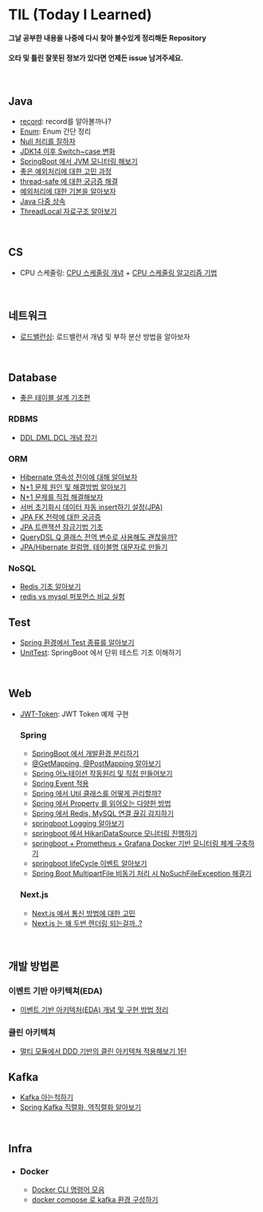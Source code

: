 # TIL (Today I Learned)
<b>그날 공부한 내용을 나중에 다시 찾아 볼수있게 정리해둔 Repository</b><br>
#### 오타 및 틀린 잘못된 정보가 있다면 언제든 issue 남겨주세요.

<br>

## Java 
- <a href="https://github.com/Hyeonqz/TIL/blob/master/Java/record%20%EB%A5%BC%20%EC%95%8C%EC%95%84%EB%B3%BC%EA%B9%8C%EB%82%98%3F.md">record</a>: record를 알아볼까나?
- <a href="https://github.com/Hyeonqz/TIL/blob/master/Java/enum%EC%9D%B4%EB%9E%80%3F.md">Enum</a>: Enum 간단 정리
- <a href="https://github.com/Hyeonqz/TIL/blob/master/Java/Null%20%EC%B2%98%EB%A6%AC%EB%A5%BC%20%EC%9E%98%ED%95%98%EC%9E%90.md">Null 처리를 잘하자</a>
- <a href="https://github.com/Hyeonqz/TIL/blob/master/Java/Switch%20%ED%91%9C%ED%98%84%EC%8B%9D%20after%20JDK14.md">JDK14 이후 Switch~case 변화 </a>
- <a href="https://github.com/Hyeonqz/TIL/blob/master/Java/SpringBoot%20%EC%97%90%EC%84%9C%20JVM%20%EB%AA%A8%EB%8B%88%ED%84%B0%EB%A7%81%EC%9D%84%20%ED%95%B4%EB%B3%B4%EC%9E%90.md">SpringBoot 에서 JVM 모니터링 해보기 </a>
- <a href="https://github.com/Hyeonqz/TIL/blob/master/Java/%EC%A2%8B%EC%9D%80%20%EC%98%88%EC%99%B8%20%EC%B2%98%EB%A6%AC%EB%8A%94%20%EB%AC%B4%EC%97%87%EC%9D%BC%EA%B9%8C.md">좋은 예외처리에 대한 고민 과정</a>
- <a href="https://github.com/Hyeonqz/TIL/blob/master/Java/thread-safe%20%EC%9D%B4%EB%9E%80%3F.md">thread-safe 에 대한 궁금증 해결</a>
- <a href="https://github.com/Hyeonqz/TIL/blob/master/Java/%EC%98%88%EC%99%B8%20%EC%B2%98%EB%A6%AC%20%EA%B8%B0%EB%B3%B8%3A%20throws%2C%20throw%2C%20Throwable%20%EC%A0%95%EB%A6%AC.md">예외처리에 대한 기본을 알아보자</a>
- <a href="https://url.kr/9zx6kn">Java 다중 상속</a>
- <a href="https://url.kr/5q5nxh">ThreadLocal 자료구조 알아보기</a> 

<br>

## CS
- CPU 스케줄링: <a href="https://github.com/Hyeonqz/Reading-Books/blob/main/%ED%98%BC%EC%9E%90%EA%B3%B5%EB%B6%80%ED%95%98%EB%8A%94%EC%9A%B4%EC%98%81%EC%B2%B4%EC%A0%9C/os/CPU%EC%8A%A4%EC%BC%80%EC%A4%84%EB%A7%81.md">CPU 스케줄링 개념</a> + <a href="https://github.com/Hyeonqz/Reading-Books/blob/main/%ED%98%BC%EC%9E%90%EA%B3%B5%EB%B6%80%ED%95%98%EB%8A%94%EC%9A%B4%EC%98%81%EC%B2%B4%EC%A0%9C/os/CPU%20%EC%8A%A4%EC%BC%80%EC%A4%84%EB%A7%81%20%EC%95%8C%EA%B3%A0%EB%A6%AC%EC%A6%98.md">CPU 스케줄링 알고리즘 기법</a>

<br>

## 네트워크
- <a href="https://github.com/Hyeonqz/Reading-Books/blob/main/IT%EC%97%94%EC%A7%80%EB%8B%88%EC%96%B4%EB%A5%BC%20%EC%9C%84%ED%95%9C%20%EB%84%A4%ED%8A%B8%EC%9B%8C%ED%81%AC%20%EC%9E%85%EB%AC%B8/%EB%A1%9C%EB%93%9C%EB%B0%B8%EB%9F%B0%EC%84%9C.md">로드밸런싱</a>: 로드밸런서 개념 및 부하 분산 방법을 알아보자

<br>

## Database
  - <a href="https://url.kr/divro4">좋은 테이블 설계 기초편</a>

  ### RDBMS
  - <a href="https://github.com/Hyeonqz/TIL/blob/master/Database/RDBMS/mysql/ddl%2Cdml%2Cdcl%20%EA%B0%9C%EB%85%90%20%EC%A0%95%EB%A6%AC.md">DDL,DML,DCL 개념 잡기</a>

  ### ORM
  - <a href="https://github.com/Hyeonqz/TIL/blob/master/Database/ORM/jpa-basic/docs/Part2/11%EC%9E%A5-%EC%98%81%EC%86%8D%EC%84%B1%EC%A0%84%EC%9D%B4.md">Hibernate 영속성 전이에 대해 알아보자</a>
  - <a href="https://github.com/Hyeonqz/TIL/blob/master/Database/ORM/jpa-basic/docs/Part3/N%2B1.md">N+1 문제 원인 및 해결방법 알아보기</a>
  - <a href="https://github.com/Hyeonqz/TIL/blob/master/Database/ORM/docs/N%2B1%20%EB%AC%B8%EC%A0%9C%20%EB%A7%8C%EB%93%A4%EA%B3%A0%20%EC%A7%81%EC%A0%91%20%ED%95%B4%EA%B2%B0%ED%95%B4%EB%B3%B4%EA%B8%B0.md">N+1 문제를 직접 해결해보자 </a> 
  - <a href="https://github.com/Hyeonqz/TIL/blob/master/Database/ORM/docs/%EC%84%9C%EB%B2%84%20%EC%B4%88%EA%B8%B0%ED%99%94%EC%8B%9C%20JPA%20%EB%8D%B0%EC%9D%B4%ED%84%B0%20%EC%9E%90%EB%8F%99%EC%9C%BC%EB%A1%9C%20%EB%84%A3%EA%B8%B0.md">서버 초기화시 데이터 자동 insert하기 설정(JPA)</a>
  - <a href="https://github.com/Hyeonqz/TIL/blob/master/Database/ORM/docs/JPA%20%EC%97%94%ED%8B%B0%ED%8B%B0%EC%99%80%20%EC%8B%A4%EC%A0%9C%20DB%20%EC%99%B8%EB%9E%98%ED%82%A4%20%EC%A0%84%EB%9E%B5%20%EA%B6%81%EA%B8%88%EC%A6%9D%20%ED%95%B4%EA%B2%B0.md">JPA FK 전략에 대한 궁금증</a>
  - <a href="https://github.com/Hyeonqz/TIL/blob/master/Database/ORM/docs/%ED%8A%B8%EB%9E%9C%EC%9E%AD%EC%85%98%20%EC%9E%A0%EA%B8%88%20%EA%B8%B0%EB%B2%95%20%EA%B8%B0%EC%B4%88.md">JPA 트랜잭션 잠금기법 기초</a>
  - <a href="https://github.com/Hyeonqz/TIL/blob/master/Database/ORM/docs/static%20final%EB%A1%9C%20%EC%84%A0%EC%96%B8%EB%90%9C%20QMember%EC%99%80%20final%20JpaQueryFactory%EB%A5%BC%20%EC%82%AC%EC%9A%A9.md">QueryDSL Q 클래스 전역 변수로 사용해도 괜찮을까?</a>
  - <a href="https://github.com/Hyeonqz/TIL/blob/master/Database/ORM/docs/Hiberante%20column%20%EB%8C%80%EB%AC%B8%EC%9E%90%EB%A1%9C%20%EC%83%9D%EC%84%B1%ED%95%98%EA%B8%B0.md">JPA/Hibernate 컬럼명, 테이블명 대문자로 만들기</a>

  ### NoSQL
  - <a href="https://github.com/Hyeonqz/TIL/blob/master/Database/NoSQL/Redis%20%EA%B8%B0%EC%B4%88.md">Redis 기초 알아보기</a>
  - <a href="https://github.com/Hyeonqz/TIL/blob/master/Database/NoSQL/Redis%20%EC%A1%B0%ED%9A%8C%EB%9E%91%20MySQL%20%EC%A1%B0%ED%9A%8C%20%EC%8B%9C%EA%B0%84%20%EC%A7%81%EC%A0%91%20%EC%95%8C%EC%95%84%EB%B3%B4%EC%9E%90.md">redis vs mysql 퍼포먼스 비교 실험</a>

## Test
- <a href="#">Spring 환경에서 Test 종류를 알아보기</a>
- <a href="https://github.com/Hyeonqz/TIL/tree/master/Test/UnitTest">UnitTest</a>: SpringBoot 에서 단위 테스트 기초 이해하기 

<br>

## Web
- <a href="https://github.com/Hyeonqz/TIL/tree/master/Practice/JWT-Token/JWT">JWT-Token</a>: JWT Token 예제 구현

  ### Spring
  - <a href="https://github.com/Hyeonqz/TIL/blob/master/Web/Spring/docs/%EA%B0%9C%EB%B0%9C%20%ED%99%98%EA%B2%BD%20%EB%B6%84%EB%A6%AC%ED%95%98%EA%B8%B0.md">SpringBoot 에서 개발환경 분리하기 </a>
  - <a href="https://github.com/Hyeonqz/TIL/blob/master/Web/Spring/docs/%40GetMapping%2C%20%40PostMapping%20%EC%9D%84%20%EC%95%8C%EC%95%84%EB%B3%B4%EC%9E%90.md">@GetMapping, @PostMapping 알아보기 </a>
  - <a href="https://github.com/Hyeonqz/TIL/blob/master/Web/Spring/docs/custom%20%EC%96%B4%EB%85%B8%ED%85%8C%EC%9D%B4%EC%85%98%EC%9D%84%20%EB%A7%8C%EB%93%A4%EC%96%B4%EB%B3%B4%EC%9E%90.md">Spring 어노테이션 작동원리 및 직접 만들어보기</a>
  - <a href="https://github.com/Hyeonqz/TIL/blob/master/Web/Spring/docs/Spring%20Event%20%EA%B8%B0%EB%B0%98%20%EC%95%84%ED%82%A4%ED%85%8D%EC%B3%90%20%EC%97%90%20%EB%8C%80%ED%95%98%EC%97%AC%20%EC%95%8C%EC%95%84%EB%B3%B4%EC%9E%90.md">Spring Event 적용</a>
  - <a href="https://github.com/Hyeonqz/TIL/blob/master/Web/Spring/docs/Spring%20%EC%97%90%EC%84%9C%20Util%20%ED%81%B4%EB%9E%98%EC%8A%A4%20%EA%B4%80%EB%A6%AC%ED%95%98%EA%B8%B0.md">Spring 에서 Util 클래스를 어떻게 관리할까?</a>
  - <a href="https://github.com/Hyeonqz/TIL/blob/master/Web/Spring/Spring%20%EC%97%90%EC%84%9C%20%EC%84%A4%EC%A0%95%20%ED%8C%8C%EC%9D%BC%EC%9D%84%20%EC%9D%BD%EC%96%B4%EC%98%A4%EB%8A%94%20%EB%8B%A4%EC%96%91%ED%95%9C%20%EB%B0%A9%EB%B2%95.md">Spring 에서 Property 를 읽어오는 다양한 방법</a>
  - <a href="https://url.kr/pjchqb">Spring 에서 Redis, MySQL 연결 끊김 감지하기</a>
  - <a href="https://url.kr/uxjor8">springboot Logging 알아보기</a>
  - <a href="https://url.kr/m26let">springboot 에서 HikariDataSource 모니터링 진행하기</a>
  - <a href="https://url.kr/551jt8">springboot + Prometheus + Grafana Docker 기반 모니터링 체계 구축하기</a>
  - <a href="https://url.kr/thw7nj">springboot lifeCycle 이벤트 알아보기</a>
  - <a href="https://github.com/Hyeonqz/TIL/blob/master/Web/Spring/Spring%20Boot%20MultipartFile%20%EB%B9%84%EB%8F%99%EA%B8%B0%20%EC%B2%98%EB%A6%AC%20%EC%8B%9C%20NoSuchFileException%20%ED%95%B4%EA%B2%B0%EA%B8%B0.md">Spring Boot MultipartFile 비동기 처리 시 NoSuchFileException 해결기</a>

  ### Next.js
  - <a href="https://github.com/Hyeonqz/TIL/blob/master/Web/NextJs/Next%20%EC%97%90%EC%84%9C%20API%20%ED%86%B5%EC%8B%A0%EC%9D%B4%20%EC%97%86%EC%9C%BC%EB%A9%B4%20'use%20client'%EC%99%80%20'use%20server'%EB%A5%BC%20%EC%84%A0%EC%96%B8%ED%95%A0%20%ED%95%84%EC%9A%94%EA%B0%80%20%EC%97%86%EB%82%98%3F.md">Next.js 에서 통신 방법에 대한 고민</a>
  - <a href="https://github.com/Hyeonqz/TIL/blob/master/Web/NextJs/Next.js%20%EC%9D%80%20%EC%99%9C%20%EB%91%90%EB%B2%88%20%EB%A0%8C%EB%8D%94%EB%A7%81%20%EB%90%98%EB%8A%94%EA%B1%B4%EA%B0%80.md">Next.js 는 왜 두번 렌더링 되는걸까..?</a>


<br>

## 개발 방법론
  ### 이벤트 기반 아키텍쳐(EDA)
  - <a href="https://github.com/Hyeonqz/TIL/blob/master/%EA%B0%9C%EB%B0%9C%EB%B0%A9%EB%B2%95%EB%A1%A0/EDA/event-driven-architecture%20%EB%9E%80%3F.md">이벤트 기반 아키텍처(EDA) 개념 및 구현 방법 정리</a>
  ### 클린 아키텍쳐
  - <a href="https://github.com/Hyeonqz/TIL/blob/master/%EA%B0%9C%EB%B0%9C%EB%B0%A9%EB%B2%95%EB%A1%A0/DDD/%EB%A9%80%ED%8B%B0%EB%AA%A8%EB%93%88%EC%97%90%EC%84%9C%20DDD%20%26%20%ED%81%B4%EB%A6%B0%20%EC%95%84%ED%82%A4%ED%85%8D%EC%B3%90%20%EB%8F%84%EC%A0%84%EA%B8%B0.md">멀티 모듈에서 DDD 기반의 클린 아키텍쳐 적용해보기 1탄</a>


## Kafka
- <a href="https://github.com/Hyeonqz/TIL/blob/master/Kafka/Kafka%20%EA%B0%9C%EB%85%90%20%EB%8B%A4%EC%A7%80%EA%B8%B0.md">Kafka 아는척하기</a>
- <a href="https://url.kr/ipb7i6">Spring Kafka 직렬화, 역직렬화 알아보기</a>

<br>

## Infra
- <a></a>

  ### Docker
    - <a href="https://github.com/Hyeonqz/TIL/blob/master/Infra/docker/docker%20%EB%AA%85%EB%A0%B9%EC%96%B4%20%EB%AA%A8%EC%9D%8C.md">Docker CLI 명령어 모음</a>
    - <a href="https://github.com/Hyeonqz/TIL/blob/master/Infra/docker/docker%20compose%20%EB%A5%BC%20%ED%99%9C%EC%9A%A9%ED%95%9C%20kafka%20%ED%99%98%EA%B2%BD%20%EA%B5%AC%EC%84%B1.md">docker compose 로 kafka 환경 구성하기</a>